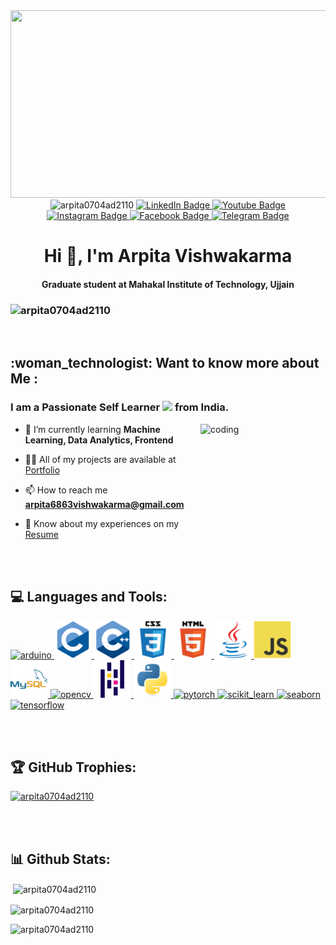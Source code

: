 <div id="header" >
  <img src="https://user-images.githubusercontent.com/74038190/225813708-98b745f2-7d22-48cf-9150-083f1b00d6c9.gif" width="900" height="300"/>
</div>
<div id="badges" align='center'>
  
 <img src="https://komarev.com/ghpvc/?username=arpita0704ad2110&label=Profile%20views&color=0e75b6&style=flat" alt="arpita0704ad2110" />

  <a href="https://www.linkedin.com/in/arpita-vishwakarma-81529022b/">
    <img src="https://img.shields.io/badge/LinkedIn-blue?style=for-the-badge&logo=linkedin&logoColor=white" alt="LinkedIn Badge"/>
  </a>
  <a href="https://www.youtube.com/@arpitavishwakarma4104">
    <img src="https://img.shields.io/badge/YouTube-red?style=for-the-badge&logo=youtube&logoColor=white" alt="Youtube Badge"/>
  </a>
  <a href="https://www.instagram.com/arpita1942arpita/?igsh=ohvkzhh6cxr5bhlr">
    <img src="https://img.shields.io/badge/Instagram-green?style=for-the-badge&logo=instagram&logoColor=white" alt="Instagram Badge"/>
  </a>
  <a href="https://www.facebook.com/people/arpita-vishwakarma/pfbid0srfwg2xzwqcnqjy4mjklptm49dkqtu5vypewpubsm3qumbvypluikf47xrq4njaul/?mibextid=zbwkwl">
    <img src="https://img.shields.io/badge/Facebook-orange?style=for-the-badge&logo=facebook&logoColor=white" alt="Facebook Badge"/>
  </a>
  <a href="https://t.me/arpita1255">
    <img src="https://img.shields.io/badge/Telegram-purple?style=for-the-badge&logo=telegram&logoColor=white" alt="Telegram Badge"/>
  </a>
</div>

<h1 align="center">
Hi 👋, I'm Arpita Vishwakarma
</h1>
<h4 align="center">
  Graduate student at <strong>Mahakal Institute of Technology, Ujjain</strong>  
</h4>
<h3 align="left">
<p align="left"> <img src="https://komarev.com/ghpvc/?username=arpita0704ad2110&label=Profile%20views&color=0e75b6&style=flat" alt="arpita0704ad2110" /> </p>
</h3>
<br>
<h2>:woman_technologist: Want to know more about Me :</h2>
<h3 align="left">I am a Passionate Self Learner <img src="https://media.giphy.com/media/WUlplcMpOCEmTGBtBW/giphy.gif" width="25"> from India.
</h3>
<div>
 <img src="https://media.tenor.com/QVC1Nmb9TwUAAAAi/coding.gif" width="200" height="200" align="right" alt="coding"/>
<p align="left">
  
- 🌱 I’m currently learning **Machine Learning, Data Analytics, Frontend**
  
- 👨‍💻 All of my projects are available at [Portfolio](https://arpita0704ad2110.github.io/Arpita-Portfolio/)
  
- 📫 How to reach me **arpita6863vishwakarma@gmail.com**
  
- 📄 Know about my experiences on my [Resume](https://drive.google.com/file/d/1CFO2RZErdQQ-g86jYLPhGuGrupCl4hMa/view)
</p>
</div>
<br>
<br>
<div>
<h2 align="left">💻 Languages and Tools:</h2>
<p align="left">
  <a href="https://www.arduino.cc/" target="_blank" rel="noreferrer"> 
    <img src="https://cdn.worldvectorlogo.com/logos/arduino-1.svg" alt="arduino" width="60" height="60"/> 
  </a> 
  <a href="https://www.cprogramming.com/" target="_blank" rel="noreferrer"> 
    <img src="https://raw.githubusercontent.com/devicons/devicon/master/icons/c/c-original.svg" alt="c" width="60" height="60"/>
  </a> 
  <a href="https://www.w3schools.com/cpp/" target="_blank" rel="noreferrer">
    <img src="https://raw.githubusercontent.com/devicons/devicon/master/icons/cplusplus/cplusplus-original.svg" alt="cplusplus" width="60" height="60"/>
  </a> 
  <a href="https://www.w3schools.com/css/" target="_blank" rel="noreferrer">
    <img src="https://raw.githubusercontent.com/devicons/devicon/master/icons/css3/css3-original-wordmark.svg" alt="css3" width="60" height="60"/>
  </a> 
  <a href="https://www.w3.org/html/" target="_blank" rel="noreferrer"> 
    <img src="https://raw.githubusercontent.com/devicons/devicon/master/icons/html5/html5-original-wordmark.svg" alt="html5" width="60" height="60"/> </a>
  <a href="https://www.java.com" target="_blank" rel="noreferrer"> <img src="https://raw.githubusercontent.com/devicons/devicon/master/icons/java/java-original.svg" alt="java" width="60" height="60"/> </a>
  <a href="https://developer.mozilla.org/en-US/docs/Web/JavaScript" target="_blank" rel="noreferrer"> <img src="https://raw.githubusercontent.com/devicons/devicon/master/icons/javascript/javascript-original.svg" alt="javascript" width="60" height="60"/> </a>
  <a href="https://www.mysql.com/" target="_blank" rel="noreferrer"> <img src="https://raw.githubusercontent.com/devicons/devicon/master/icons/mysql/mysql-original-wordmark.svg" alt="mysql" width="60" height="60"/> </a>
  <a href="https://opencv.org/" target="_blank" rel="noreferrer"> <img src="https://www.vectorlogo.zone/logos/opencv/opencv-icon.svg" alt="opencv" width="40" height="40"/> </a> 
  <a href="https://pandas.pydata.org/" target="_blank" rel="noreferrer"> <img src="https://raw.githubusercontent.com/devicons/devicon/2ae2a900d2f041da66e950e4d48052658d850630/icons/pandas/pandas-original.svg" alt="pandas" width="60" height="60"/> </a>
  <a href="https://www.python.org" target="_blank" rel="noreferrer"> <img src="https://raw.githubusercontent.com/devicons/devicon/master/icons/python/python-original.svg" alt="python" width="60" height="60"/> </a>
  <a href="https://pytorch.org/" target="_blank" rel="noreferrer"> <img src="https://www.vectorlogo.zone/logos/pytorch/pytorch-icon.svg" alt="pytorch" width="40" height="60"/> </a> 
  <a href="https://scikit-learn.org/" target="_blank" rel="noreferrer"> <img src="https://upload.wikimedia.org/wikipedia/commons/0/05/Scikit_learn_logo_small.svg" alt="scikit_learn" width="40" height="60"/> </a> <a href="https://seaborn.pydata.org/" target="_blank" rel="noreferrer"> <img src="https://seaborn.pydata.org/_images/logo-mark-lightbg.svg" alt="seaborn" width="60" height="60"/> </a>
  <a href="https://www.tensorflow.org" target="_blank" rel="noreferrer"> <img src="https://www.vectorlogo.zone/logos/tensorflow/tensorflow-icon.svg" alt="tensorflow" width="60" height="60"/> </a> 
</p>
</div>
<br>
<br>
<div>
<h2 align="left">🏆 GitHub Trophies:</h2>
<p align="left"> <a href="https://github.com/ryo-ma/github-profile-trophy"><img src="https://github-profile-trophy.vercel.app/?username=arpita0704ad2110" alt="arpita0704ad2110" /></a> </p>
</div>
<br>
<br>
<div>
<h2 align="left">📊 Github Stats:</h2>
<p>&nbsp;<img align="center" src="https://github-readme-stats.vercel.app/api?username=arpita0704ad2110&show_icons=true&locale=en" alt="arpita0704ad2110" /></p>
<p><img align="center" src="https://github-readme-streak-stats.herokuapp.com/?user=arpita0704ad2110&" alt="arpita0704ad2110" /></p>
<p><img align="left" src="https://github-readme-stats.vercel.app/api/top-langs?username=arpita0704ad2110&show_icons=true&locale=en&layout=compact" alt="arpita0704ad2110" /></p>
  <br>
</div>
<br>
<br>
